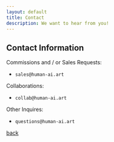 ```yaml
---
layout: default
title: Contact
description: We want to hear from you!
---
```


## Contact Information

Commissions and / or Sales Requests:
- `sales@human-ai.art`

Collaborations:
- `collab@human-ai.art`

Other Inquires:
- `questions@human-ai.art`


[back](./)
